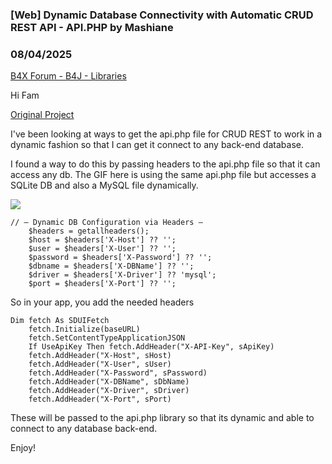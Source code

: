 ### [Web] Dynamic Database Connectivity with Automatic CRUD REST API - API.PHP by Mashiane
### 08/04/2025
[B4X Forum - B4J - Libraries](https://www.b4x.com/android/forum/threads/168084/)

Hi Fam  
  
[Original Project](https://github.com/mevdschee/php-crud-api)  
  
I've been looking at ways to get the api.php file for CRUD REST to work in a dynamic fashion so that I can get it connect to any back-end database.  
  
I found a way to do this by passing headers to the api.php file so that it can access any db. The GIF here is using the same api.php file but accesses a SQLite DB and also a MySQL file dynamically.  
  
![](https://www.b4x.com/android/forum/attachments/165798)  
  

```B4X
// — Dynamic DB Configuration via Headers —  
    $headers = getallheaders();  
    $host = $headers['X-Host'] ?? '';  
    $user = $headers['X-User'] ?? '';  
    $password = $headers['X-Password'] ?? '';  
    $dbname = $headers['X-DBName'] ?? '';  
    $driver = $headers['X-Driver'] ?? 'mysql';  
    $port = $headers['X-Port'] ?? '';
```

  
  
So in your app, you add the needed headers  
  

```B4X
Dim fetch As SDUIFetch  
    fetch.Initialize(baseURL)  
    fetch.SetContentTypeApplicationJSON  
    If UseApiKey Then fetch.AddHeader("X-API-Key", sApiKey)  
    fetch.AddHeader("X-Host", sHost)  
    fetch.AddHeader("X-User", sUser)  
    fetch.AddHeader("X-Password", sPassword)  
    fetch.AddHeader("X-DBName", sDbName)  
    fetch.AddHeader("X-Driver", sDriver)  
    fetch.AddHeader("X-Port", sPort)
```

  
  
These will be passed to the api.php library so that its dynamic and able to connect to any database back-end.  
  
Enjoy!